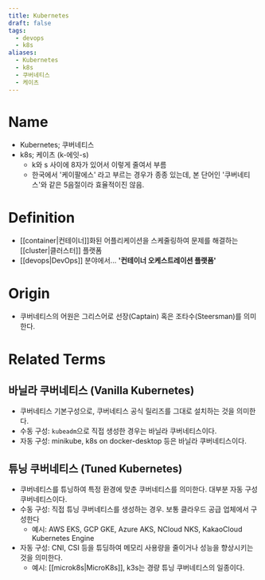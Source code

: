 ```yaml
---
title: Kubernetes
draft: false
tags:
  - devops
  - k8s
aliases:
  - Kubernetes
  - k8s
  - 쿠버네티스
  - 케이츠
---
```

# Name
- Kubernetes; 쿠버네티스
- k8s; 케이츠 (k-에잇-s)
	- k와 s 사이에 8자가 있어서 이렇게 줄여서 부름
  - 한국에서 '케이팔에스' 라고 부르는 경우가 종종 있는데, 본 단어인 '쿠버네티스'와 같은 5음절이라 효율적이진 않음.


# Definition
- [[container|컨테이너]]화된 어플리케이션을 스케줄링하여 문제를 해결하는 [[cluster|클러스터]] 플랫폼
- [[devops|DevOps]] 분야에서... **'컨테이너 오케스트레이션 플랫폼'**


# Origin
- 쿠버네티스의 어원은 그리스어로 선장(Captain) 혹은 조타수(Steersman)를 의미한다.


# Related Terms
## 바닐라 쿠버네티스 (Vanilla Kubernetes)
- 쿠버네티스 기본구성으로, 쿠버네티스 공식 릴리즈를 그대로 설치하는 것을 의미한다.
- 수동 구성: `kubeadm`으로 직접 생성한 경우는 바닐라 쿠버네티스이다.
- 자동 구성: minikube, k8s on docker-desktop 등은 바닐라 쿠버네티스이다.

## 튜닝 쿠버네티스 (Tuned Kubernetes)
- 쿠버네티스를 튜닝하여 특정 환경에 맞춘 쿠버네티스를 의미한다. 대부분 자동 구성 쿠버네티스이다.
- 수동 구성: 직접 튜닝 쿠버네티스를 생성하는 경우. 보통 클라우드 공급 업체에서 구성한다
	- 예시: AWS EKS, GCP GKE, Azure AKS, NCloud NKS, KakaoCloud Kubernetes Engine
- 자동 구성: CNI, CSI 등을 튜딩하여 메모리 사용량을 줄이거나 성능을 향상시키는 것을 의미한다.
	- 예시: [[microk8s|MicroK8s]], k3s는 경량 튜닝 쿠버네티스의 일종이다.
